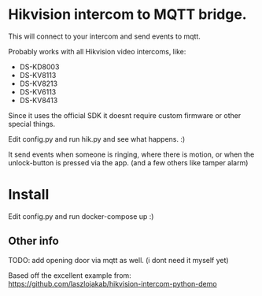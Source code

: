 # Hikvision intercom to MQTT bridge.

This will connect to your intercom and send events to mqtt.

Probably works with all Hikvision video intercoms, like: 
 * DS-KD8003
 * DS-KV8113
 * DS-KV8213
 * DS-KV6113
 * DS-KV8413

Since it uses the official SDK it doesnt require custom firmware or other special things.

Edit config.py and run hik.py and see what happens. :)

It send events when someone is ringing, where there is motion, or when the unlock-button is pressed via the app. (and a few others like tamper alarm)

# Install

Edit config.py and run docker-compose up :)


## Other info

TODO: add opening door via mqtt as well. (i dont need it myself yet)

Based off the excellent example from: https://github.com/laszlojakab/hikvision-intercom-python-demo


